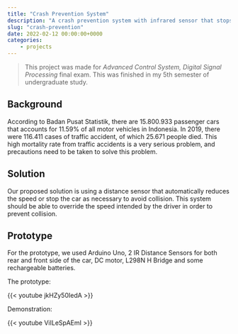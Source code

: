 ```yaml
---
title: "Crash Prevention System"
description: "A crash prevention system with infrared sensor that stops the vehicle before crashing."
slug: "crash-prevention"
date: 2022-02-12 00:00:00+0000
categories:
    - projects
---
```


>This project was made for _Advanced Control System, Digital Signal Processing_ final exam. This was finished in my 5th semester of undergraduate study.

## Background

According to Badan Pusat Statistik, there are 15.800.933 passenger cars that accounts for 11.59% of all motor vehicles in Indonesia. In 2019, there were 116.411 cases of traffic accident, of which 25.671 people died. This high mortality rate from traffic accidents is a very serious problem, and precautions need to be taken to solve this problem.

## Solution

Our proposed solution is using a distance sensor that automatically reduces the speed or stop the car as necessary to avoid collision. This system should be able to override the speed intended by the driver in order to prevent collision.

## Prototype

For the prototype, we used Arduino Uno, 2 IR Distance Sensors for both rear and front side of the car, DC motor, L298N H Bridge and some rechargeable batteries.

The prototype:

{{< youtube jkHZy50IedA >}}

Demonstration: 

{{< youtube ViILeSpAEmI >}}